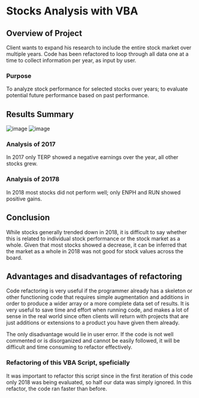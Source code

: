 # Stocks Analysis with VBA

## Overview of Project
Client wants to expand his research to include the entire stock market over multiple years. Code has been refactored to loop through all data one at a time to collect information per year, as input by user. 

### Purpose
To analyze stock performance for selected stocks over years; to evaluate potential future performance based on past performance. 

## Results Summary

![image](https://user-images.githubusercontent.com/98437495/154866309-48b3c3b4-4e4a-4058-a8e7-44ae681c8a85.png)
![image](https://user-images.githubusercontent.com/98437495/154866318-8e297e91-4924-4de6-af98-d509f8221885.png)
### Analysis of 2017
In 2017 only TERP showed a negative earnings over the year, all other stocks grew. 

### Analysis of 20178
In 2018 most stocks did not perform well; only ENPH and RUN showed positive gains.

## Conclusion
While stocks generally trended down in 2018, it is difficult to say whether this is related to individual stock performance or the stock market as a whole. Given that most stocks showed a decrease, it can be inferred that the market as a whole in 2018 was not good for stock values across the board. 

## Advantages and disadvantages of refactoring

Code refactoring is very useful if the programmer already has a skeleton or other functioning code that requires simple augmentation and additions in order to produce a wider array or a more complete data set of results. It is very useful to save time and effort when running code, and makes a lot of sense in the real world since often clients will return with projects that are just additions or extensions to a product you have given them already.

The only disadvantage would lie in user error. If the code is not well commented or is disorganized and cannot be easily followed, it will be difficult and time consuming to refactor effectively. 

### Refactoring of this VBA Script, speficially
It was important to refactor this script since in the first iteration of this code only 2018 was being evaluated, so half our data was simply ignored. In this refactor, the code ran faster than before. 
